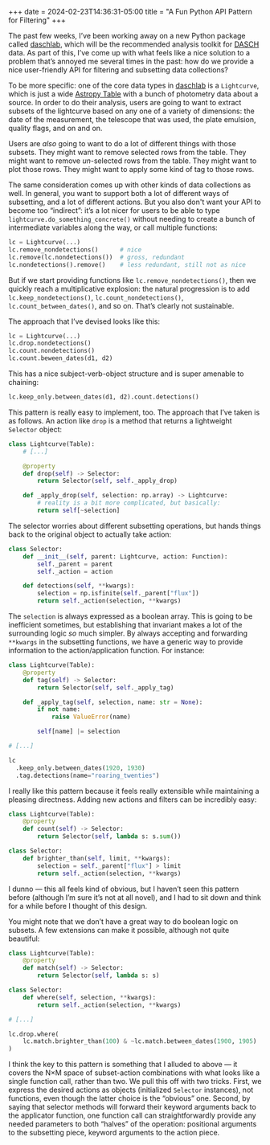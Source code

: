 +++
date = 2024-02-23T14:36:31-05:00
title = "A Fun Python API Pattern for Filtering"
+++

The past few weeks, I’ve been working away on a new Python package called
[daschlab], which will be the recommended analysis toolkit for [DASCH] data. As
part of this, I’ve come up with what feels like a nice solution to a problem
that’s annoyed me several times in the past: how do we provide a nice
user-friendly API for filtering and subsetting data collections?

[daschlab]: https://github.com/pkgw/daschlab
[DASCH]: https://dasch.cfa.harvard.edu/

<!-- more -->

To be more specific: one of the core data types in [daschlab] is a `Lightcurve`,
which is just a wide [Astropy Table][at] with a bunch of photometry data about a
source. In order to do their analysis, users are going to want to extract
subsets of the lightcurve based on any one of a variety of dimensions: the date
of the measurement, the telescope that was used, the plate emulsion, quality
flags, and on and on.

[at]: https://docs.astropy.org/en/stable/table/

Users are *also* going to want to do a lot of different things with those
subsets. They might want to remove selected rows from the table. They might want
to remove *un*-selected rows from the table. They might want to plot those rows.
They might want to apply some kind of tag to those rows.

The same consideration comes up with other kinds of data collections as well. In
general, you want to support both a lot of different ways of subsetting, and a
lot of different actions. But you also don't want your API to become too
“indirect”: it’s a lot nicer for users to be able to type
`lightcurve.do_something_concrete()` without needing to create a bunch of
intermediate variables along the way, or call multiple functions:

```python
lc = Lightcurve(...)
lc.remove_nondetections()      # nice
lc.remove(lc.nondetections())  # gross, redundant
lc.nondetections().remove()    # less redundant, still not as nice
```

But if we start providing functions like `lc.remove_nondetections()`, then we
quickly reach a multiplicative explosion: the natural progression is to add
`lc.keep_nondetections()`, `lc.count_nondetections()`,
`lc.count_between_dates()`, and so on. That’s clearly not sustainable.

The approach that I’ve devised looks like this:

```python
lc = Lightcurve(...)
lc.drop.nondetections()
lc.count.nondetections()
lc.count.beween_dates(d1, d2)
```

This has a nice subject-verb-object structure and is super amenable to chaining:

```python
lc.keep_only.between_dates(d1, d2).count.detections()
```

This pattern is really easy to implement, too. The approach that I’ve taken is
as follows. An action like `drop` is a method that returns a lightweight
`Selector` object:

```python
class Lightcurve(Table):
    # [...]

    @property
    def drop(self) -> Selector:
        return Selector(self, self._apply_drop)

    def _apply_drop(self, selection: np.array) -> Lightcurve:
        # reality is a bit more complicated, but basically:
        return self[~selection]
```

The selector worries about different subsetting operations, but hands things
back to the original object to actually take action:

```python
class Selector:
    def __init__(self, parent: Lightcurve, action: Function):
        self._parent = parent
        self._action = action

    def detections(self, **kwargs):
        selection = np.isfinite(self._parent["flux"])
        return self._action(selection, **kwargs)
```

The `selection` is always expressed as a boolean array. This is going to be
inefficient sometimes, but establishing that invariant makes a lot of the
surrounding logic *so* much simpler. By always accepting and forwarding
`**kwargs` in the subsetting functions, we have a generic way to provide
information to the action/application function. For instance:

```python
class Lightcurve(Table):
    @property
    def tag(self) -> Selector:
        return Selector(self, self._apply_tag)

    def _apply_tag(self, selection, name: str = None):
        if not name:
            raise ValueError(name)

        self[name] |= selection

# [...]

lc
  .keep_only.between_dates(1920, 1930)
  .tag.detections(name="roaring_twenties")
```

I really like this pattern because it feels really extensible while maintaining
a pleasing directness. Adding new actions and filters can be incredibly easy:

```python
class Lightcurve(Table):
    @property
    def count(self) -> Selector:
        return Selector(self, lambda s: s.sum())

class Selector:
    def brighter_than(self, limit, **kwargs):
        selection = self._parent["flux"] > limit
        return self._action(selection, **kwargs)
```

I dunno — this all feels kind of obvious, but I haven’t seen this pattern before
(although I’m sure it’s not at all novel), and I had to sit down and think for
a while before I thought of this design.

You might note that we don’t have a great way to do boolean logic on subsets. A
few extensions can make it possible, although not quite beautiful:


```python
class Lightcurve(Table):
    @property
    def match(self) -> Selector:
        return Selector(self, lambda s: s)

class Selector:
    def where(self, selection, **kwargs):
        return self._action(selection, **kwargs)

# [...]

lc.drop.where(
    lc.match.brighter_than(100) & ~lc.match.between_dates(1900, 1905)
)
```

I think the key to this pattern is something that I alluded to above — it covers
the N×M space of subset-action combinations with what looks like a single
function call, rather than two. We pull this off with two tricks. First, we
express the desired actions as objects (initialized `Selector` instances), not
functions, even though the latter choice is the “obvious” one. Second, by saying
that selector methods will forward their keyword arguments back to the
applicator function, one function call can straightforwardly provide any needed
parameters to both “halves” of the operation: positional arguments to the
subsetting piece, keyword arguments to the action piece.
